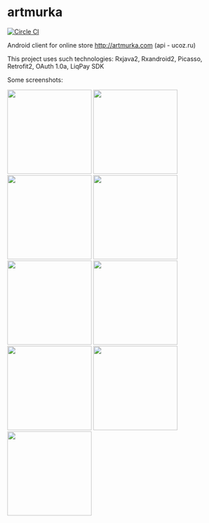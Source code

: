 # artmurka 
[![Circle CI](https://circleci.com/gh/evstropovv/artmurka.svg?style=shield)](https://circleci.com/gh/evstropovv/artmurka/tree/master)

Android client for online store http://artmurka.com (api - ucoz.ru)

This project uses such technologies:
  Rxjava2,
  Rxandroid2,
  Picasso,
  Retrofit2,
  OAuth 1.0a,
  LiqPay SDK
  
  Some screenshots:
  
<img src="http://artmurka.com/app_screenshot/Screenshot_20181104-221841.png" width="192"> <img src="http://artmurka.com/app_screenshot/Screenshot_20181104-154021.png" width="192"> <img src="http://artmurka.com/app_screenshot/Screenshot_20181104-154039.png" width="192"> <img src="http://artmurka.com/app_screenshot/Screenshot_20181104-154115.png" width="192"> <img src="http://artmurka.com/app_screenshot/Screenshot_20181104-154157.png" width="192"> <img src="http://artmurka.com/app_screenshot/Screenshot_20181104-154206.png" width="192"> <img src="http://artmurka.com/app_screenshot/Screenshot_20181104-154235.png" width="192"> <img src="http://artmurka.com/app_screenshot/Screenshot_20181104-222642.png" width="192"> <img src="http://artmurka.com/app_screenshot/Screenshot_20181104-222833.png" width="192"> 
